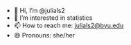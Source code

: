 - 👋 Hi, I’m @julials2
- 👀 I’m interested in statistics
- 📫 How to reach me: julials2@byu.edu
- 😄 Pronouns: she/her

<!---
julials2/julials2 is a ✨ special ✨ repository because its `README.md` (this file) appears on your GitHub profile.
You can click the Preview link to take a look at your changes.
--->
